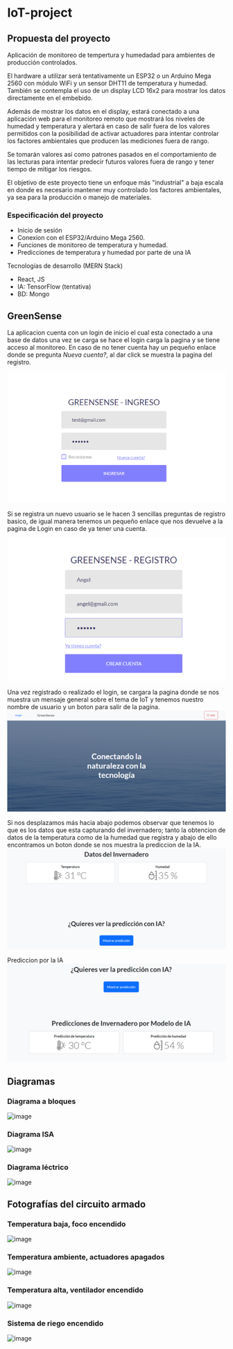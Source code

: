 # IoT-project

## Propuesta del proyecto

Aplicación de monitoreo de tempertura y humedadad para ambientes de producción controlados.

El hardware a utilizar será tentativamente un ESP32 o un Arduino Mega 2560 con módulo WiFi y un sensor DHT11 de temperatura y humedad. También se contempla el uso de un display LCD 16x2 para mostrar los datos directamente en el embebido.

Además de mostrar los datos en el display, estará conectado a una aplicación web para el monitoreo remoto que mostrará los niveles de humedad y temperatura y alertará en caso de salir fuera de los valores permitidos con la posibilidad de activar actuadores para intentar controlar los factores ambientales que producen las mediciones fuera de rango. 

Se tomarán valores así como patrones pasados en el comportamiento de las lecturas para intentar predecir futuros valores fuera de rango y tener tiempo de mitigar los riesgos.

El objetivo de este proyecto tiene un enfoque más "industrial" a baja escala en donde es necesario mantener muy controlado los factores ambientales, ya sea para la producción o manejo de materiales.

### Especificación del proyecto
- Inicio de sesión
- Conexion con el ESP32/Arduino Mega 2560.
- Funciones de monitoreo de temperatura y humedad.
- Predicciones de temperatura y humedad por parte de una IA

Tecnologías de desarrollo (MERN Stack)
- React, JS
- IA: TensorFlow (tentativa)
- BD: Mongo

## GreenSense

La aplicacion cuenta con un login de inicio el cual esta conectado a una base de datos
una vez se carga se hace el login carga la pagina y se tiene acceso al monitoreo. En
caso de no tener cuenta hay un pequeño enlace donde se pregunta *Nueva cuenta?*, al dar
click se muestra la pagina del registro.

![Login Page](./github/github-image1.png)

Si se registra un nuevo usuario se le hacen 3 sencillas preguntas de registro basico, de
igual manera tenemos un pequeño enlace que nos devuelve a la pagina de Login en caso de 
ya tener una cuenta.

![Register Page](./github/github-image2.png)

Una vez registrado o realizado el login, se cargara la pagina donde se nos muestra un mensaje
general sobre el tema de IoT y tenemos nuestro nombre de usuario y un boton para salir de
la pagina.
![Sensor Page](./github/github-image3.png)

Si nos desplazamos más hacia abajo podemos observar que tenemos lo que es los datos que esta 
capturando del invernadero; tanto la obtencion de datos de la temperatura como de la humedad
que registra y abajo de ello encontramos un boton donde se nos muestra la prediccion de la IA.
![Datas part](./github/github-image4.png)

Prediccion por la IA
![IA prediction](./github/github-image5.png)

## Diagramas

### Diagrama a bloques
![image](https://github.com/slaeiko/IoT-project/assets/101062165/56ffedf3-434b-4480-9b7e-04c4b6a1c726)

### Diagrama ISA
![image](https://github.com/slaeiko/IoT-project/assets/101062165/127c3261-8100-46af-9989-17837e53014f)

### Diagrama léctrico
![image](https://github.com/slaeiko/IoT-project/assets/101062165/ba367dd1-4aad-4ef5-8993-2e60586267e4)

## Fotografías del circuito armado

### Temperatura baja, foco encendido
![image](https://github.com/slaeiko/IoT-project/assets/101062165/ed9a1f21-6699-4235-b276-f240b1408935)

### Temperatura ambiente, actuadores apagados
![image](https://github.com/slaeiko/IoT-project/assets/101062165/fb10a8b2-d90b-43a6-a188-d50d7ebdda26)

### Temperatura alta, ventilador encendido
![image](https://github.com/slaeiko/IoT-project/assets/101062165/6c71e3c1-624d-4818-8dd2-c26534f62c4a)

### Sistema de riego encendido
![image](https://github.com/slaeiko/IoT-project/assets/101062165/0ae8b123-d1ef-4eea-b966-12c33b6e23fd)



